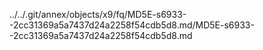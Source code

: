 ../../.git/annex/objects/x9/fq/MD5E-s6933--2cc31369a5a7437d24a2258f54cdb5d8.md/MD5E-s6933--2cc31369a5a7437d24a2258f54cdb5d8.md